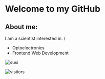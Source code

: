 # Welcome to my GitHub
## About me: 
I am a scientist interested in: /
- Optoelectronics
- Frontend Web Development
  
![susi](https://render.fineartamerica.com/images/rendered/medium/print/6.5/8/break/images/artworkimages/medium/1/wolf-persevere-amy-hamilton.jpg)

![visitors](https://visitor-badge.glitch.me/badge?page_id=BrigitteLanzCode.visitor-badge)
